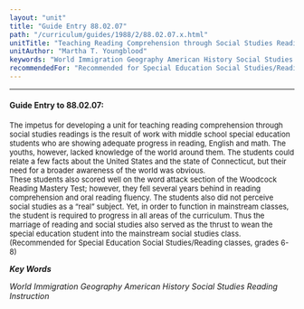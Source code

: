 ```yaml
---
layout: "unit"
title: "Guide Entry 88.02.07"
path: "/curriculum/guides/1988/2/88.02.07.x.html"
unitTitle: "Teaching Reading Comprehension through Social Studies Readings"
unitAuthor: "Martha T. Youngblood"
keywords: "World Immigration Geography American History Social Studies Reading Instruction"
recommendedFor: "Recommended for Special Education Social Studies/Reading classes, grades 6-8"
---
```

<body>
<hr/>
 <h4>
  Guide Entry to 88.02.07:
 </h4>
 <font size="-1">
  <dl>
   <dt>
    The impetus for developing a unit for teaching reading comprehension through social studies readings is the result of work with middle school special education students who are showing adequate progress in reading, English and math. The youths, however, lacked knowledge of the world around them. The students could relate a few facts about the United States and the state of Connecticut, but their need for a broader awareness of the world was obvious.
    <dt>
     These students also scored well on the word attack section of the Woodcock Reading Mastery Test; however, they fell several years behind in reading comprehension and oral reading fluency. The students also did not perceive social studies as a “real” subject. Yet, in order to function in mainstream classes, the student is required to progress in all areas of the curriculum. Thus the marriage of reading and social studies also served as the thrust to wean the special education student into the mainstream social studies class.
     <dt>
      (Recommended for Special Education Social Studies/Reading classes, grades 6-8)
     </dt>
    </dt>
   </dt>
  </dl>
 </font>
 <p>
  <b>
   <i>
    Key Words
   </i>
  </b>
  <br/>
 </p>
 <p>
  <i>
   World Immigration Geography American History Social Studies Reading Instruction
  </i>
 </p>

</body>